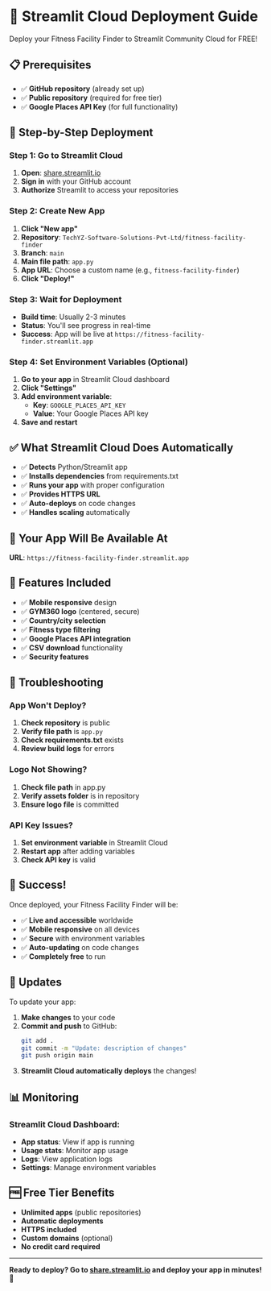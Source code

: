 # 🚀 Streamlit Cloud Deployment Guide

Deploy your Fitness Facility Finder to Streamlit Community Cloud for FREE!

## 📋 Prerequisites

- ✅ **GitHub repository** (already set up)
- ✅ **Public repository** (required for free tier)
- ✅ **Google Places API Key** (for full functionality)

## 🚀 Step-by-Step Deployment

### Step 1: Go to Streamlit Cloud
1. **Open**: [share.streamlit.io](https://share.streamlit.io)
2. **Sign in** with your GitHub account
3. **Authorize** Streamlit to access your repositories

### Step 2: Create New App
1. **Click "New app"**
2. **Repository**: `TechYZ-Software-Solutions-Pvt-Ltd/fitness-facility-finder`
3. **Branch**: `main`
4. **Main file path**: `app.py`
5. **App URL**: Choose a custom name (e.g., `fitness-facility-finder`)
6. **Click "Deploy!"**

### Step 3: Wait for Deployment
- **Build time**: Usually 2-3 minutes
- **Status**: You'll see progress in real-time
- **Success**: App will be live at `https://fitness-facility-finder.streamlit.app`

### Step 4: Set Environment Variables (Optional)
1. **Go to your app** in Streamlit Cloud dashboard
2. **Click "Settings"**
3. **Add environment variable**:
   - **Key**: `GOOGLE_PLACES_API_KEY`
   - **Value**: Your Google Places API key
4. **Save and restart**

## ✅ What Streamlit Cloud Does Automatically

- ✅ **Detects** Python/Streamlit app
- ✅ **Installs dependencies** from requirements.txt
- ✅ **Runs your app** with proper configuration
- ✅ **Provides HTTPS URL**
- ✅ **Auto-deploys** on code changes
- ✅ **Handles scaling** automatically

## 🎯 Your App Will Be Available At

**URL**: `https://fitness-facility-finder.streamlit.app`

## 📱 Features Included

- ✅ **Mobile responsive** design
- ✅ **GYM360 logo** (centered, secure)
- ✅ **Country/city selection**
- ✅ **Fitness type filtering**
- ✅ **Google Places API integration**
- ✅ **CSV download** functionality
- ✅ **Security features**

## 🔧 Troubleshooting

### App Won't Deploy?
1. **Check repository** is public
2. **Verify file path** is `app.py`
3. **Check requirements.txt** exists
4. **Review build logs** for errors

### Logo Not Showing?
1. **Check file path** in app.py
2. **Verify assets folder** is in repository
3. **Ensure logo file** is committed

### API Key Issues?
1. **Set environment variable** in Streamlit Cloud
2. **Restart app** after adding variables
3. **Check API key** is valid

## 🎉 Success!

Once deployed, your Fitness Facility Finder will be:
- ✅ **Live and accessible** worldwide
- ✅ **Mobile responsive** on all devices
- ✅ **Secure** with environment variables
- ✅ **Auto-updating** on code changes
- ✅ **Completely free** to run

## 🔄 Updates

To update your app:
1. **Make changes** to your code
2. **Commit and push** to GitHub:
   ```bash
   git add .
   git commit -m "Update: description of changes"
   git push origin main
   ```
3. **Streamlit Cloud automatically deploys** the changes!

## 📊 Monitoring

### Streamlit Cloud Dashboard:
- **App status**: View if app is running
- **Usage stats**: Monitor app usage
- **Logs**: View application logs
- **Settings**: Manage environment variables

## 🆓 Free Tier Benefits

- **Unlimited apps** (public repositories)
- **Automatic deployments**
- **HTTPS included**
- **Custom domains** (optional)
- **No credit card required**

---

**Ready to deploy? Go to [share.streamlit.io](https://share.streamlit.io) and deploy your app in minutes! 🚀**
